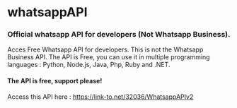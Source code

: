 # whatsappAPI

### Official whatsapp API for developers (Not Whatsapp Business).

Acces Free Whatsapp API for developers. This is not the Whatsapp Business API. The API is Free, you can use it in multiple programming languages : Python, Node.js, Java, Php, Ruby and .NET.

#### The API is free, support please!

Access this API here : https://link-to.net/32036/WhatsappAPIv2
